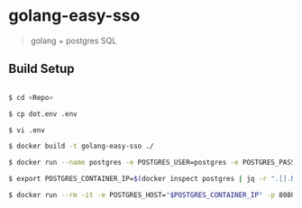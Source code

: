 # golang-easy-sso

> golang + postgres SQL

## Build Setup

``` bash

$ cd <Repo>

$ cp dot.env .env

$ vi .env

$ docker build -t golang-easy-sso ./

$ docker run --name postgres -e POSTGRES_USER=postgres -e POSTGRES_PASSWORD=postgres -d postgres

$ export POSTGRES_CONTAINER_IP=$(docker inspect postgres | jq -r ".[].NetworkSettings.Networks.bridge.IPAddress")

$ docker run --rm -it -e POSTGRES_HOST="$POSTGRES_CONTAINER_IP" -p 8080:8080 --link postgres:db golang-easy-sso

```

